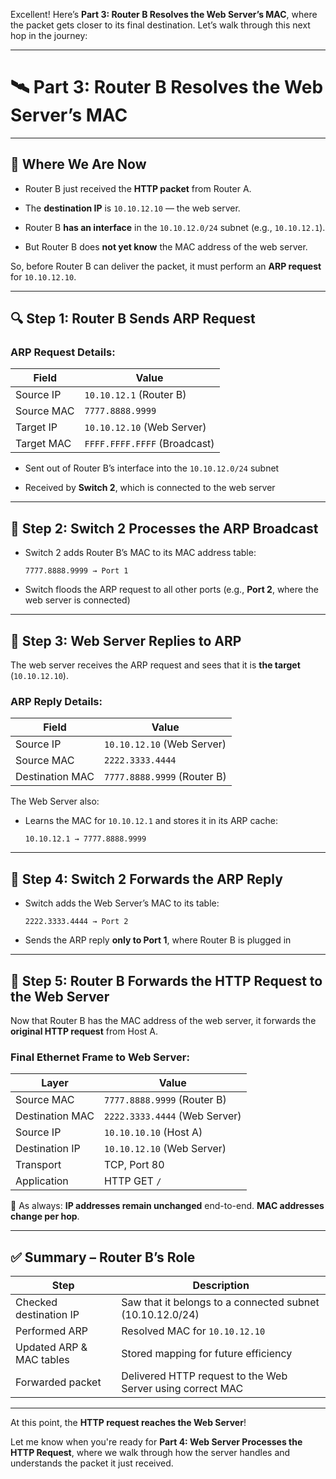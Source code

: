 Excellent! Here’s **Part 3: Router B Resolves the Web Server’s MAC**, where the packet gets closer to its final destination. Let’s walk through this next hop in the journey:

---

# 🛰️ Part 3: Router B Resolves the Web Server’s MAC

---

## 🧭 Where We Are Now

- Router B just received the **HTTP packet** from Router A.
    
- The **destination IP** is `10.10.12.10` — the web server.
    
- Router B **has an interface** in the `10.10.12.0/24` subnet (e.g., `10.10.12.1`).
    
- But Router B does **not yet know** the MAC address of the web server.
    

So, before Router B can deliver the packet, it must perform an **ARP request** for `10.10.12.10`.

---

## 🔍 Step 1: Router B Sends ARP Request

### ARP Request Details:

|Field|Value|
|---|---|
|Source IP|`10.10.12.1` (Router B)|
|Source MAC|`7777.8888.9999`|
|Target IP|`10.10.12.10` (Web Server)|
|Target MAC|`FFFF.FFFF.FFFF` (Broadcast)|

- Sent out of Router B’s interface into the `10.10.12.0/24` subnet
    
- Received by **Switch 2**, which is connected to the web server
    

---

## 🔄 Step 2: Switch 2 Processes the ARP Broadcast

- Switch 2 adds Router B’s MAC to its MAC address table:
    
    ```
    7777.8888.9999 → Port 1
    ```
    
- Switch floods the ARP request to all other ports (e.g., **Port 2**, where the web server is connected)
    

---

## 📨 Step 3: Web Server Replies to ARP

The web server receives the ARP request and sees that it is **the target** (`10.10.12.10`).

### ARP Reply Details:

|Field|Value|
|---|---|
|Source IP|`10.10.12.10` (Web Server)|
|Source MAC|`2222.3333.4444`|
|Destination MAC|`7777.8888.9999` (Router B)|

The Web Server also:

- Learns the MAC for `10.10.12.1` and stores it in its ARP cache:
    
    ```
    10.10.12.1 → 7777.8888.9999
    ```
    

---

## 🔀 Step 4: Switch 2 Forwards the ARP Reply

- Switch adds the Web Server’s MAC to its table:
    
    ```
    2222.3333.4444 → Port 2
    ```
    
- Sends the ARP reply **only to Port 1**, where Router B is plugged in
    

---

## 🚀 Step 5: Router B Forwards the HTTP Request to the Web Server

Now that Router B has the MAC address of the web server, it forwards the **original HTTP request** from Host A.

### Final Ethernet Frame to Web Server:

|Layer|Value|
|---|---|
|Source MAC|`7777.8888.9999` (Router B)|
|Destination MAC|`2222.3333.4444` (Web Server)|
|Source IP|`10.10.10.10` (Host A)|
|Destination IP|`10.10.12.10` (Web Server)|
|Transport|TCP, Port 80|
|Application|HTTP GET `/`|

📌 As always: **IP addresses remain unchanged** end-to-end. **MAC addresses change per hop**.

---

## ✅ Summary – Router B’s Role

|Step|Description|
|---|---|
|Checked destination IP|Saw that it belongs to a connected subnet (10.10.12.0/24)|
|Performed ARP|Resolved MAC for `10.10.12.10`|
|Updated ARP & MAC tables|Stored mapping for future efficiency|
|Forwarded packet|Delivered HTTP request to the Web Server using correct MAC|

---

At this point, the **HTTP request reaches the Web Server**!

Let me know when you're ready for **Part 4: Web Server Processes the HTTP Request**, where we walk through how the server handles and understands the packet it just received.